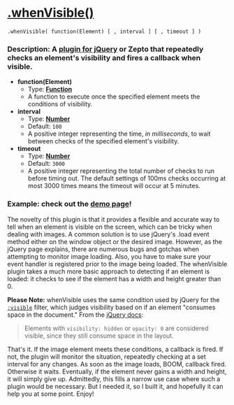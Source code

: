 # [.whenVisible()](http://briznad.github.io/whenVisible/)

    .whenVisible( function(Element) [ , interval ] [ , timeout ] )

### Description: A [plugin for jQuery](http://plugins.jquery.com/whenvisible/) or Zepto that repeatedly checks an element's visibility and fires a callback when visible.

- **function(Element)**
  - Type: [**Function**](http://api.jquery.com/Types#Function)
  - A function to execute once the specified element meets the conditions of visibility.
- **interval**
  - Type: [**Number**](http://api.jquery.com/Types#Number)
  - Default: `100`
  - A positive integer representing the time, _in milliseconds_, to wait between checks of the specified element's visibility.
- **timeout**
  - Type: [**Number**](http://api.jquery.com/Types#Number)
  - Default: `3000`
  - A positive integer representing the total number of checks to run before timing out. The default settings of 100ms checks occurring at most 3000 times means the timeout will occur at 5 minutes.

### Example: check out the [demo page](http://briznad.github.io/whenVisible/)!

The novelty of this plugin is that it provides a flexible and accurate way to tell when an element is visible on the screen, which can be tricky when dealing with images. A common solution is to use jQuery's .load event method either on the window object or the desired image. However, as the jQuery page explains, there are numerous bugs and gotchas when attempting to monitor image loading. Also, you have to make sure your event handler is registered prior to the image being loaded. The whenVisible plugin takes a much more basic approach to detecting if an element is loaded: it checks to see if the element has a width and height greater than 0.

**Please Note:** whenVisible uses the same condition used by jQuery for the [`:visible`](http://api.jquery.com/visible-selector/) filter, which judges visibility based on if an element "consumes space in the document." From the [jQuery docs](http://api.jquery.com/visible-selector/):
> Elements with `visibility: hidden` or `opacity: 0` are considered visible, since they still consume space in the layout.

That's it. If the image element meets these conditions, a callback is fired. If not, the plugin will monitor the situation, repeatedly checking at a set interval for any changes. As soon as the image loads, BOOM, callback fired. Otherwise it waits. Eventually, if the element never gains a width and height, it will simply give up. Admittedly, this fills a narrow use case where such a plugin would be necessary. But I needed it, so I built it, and hopefully it can help you at some point. Enjoy!
